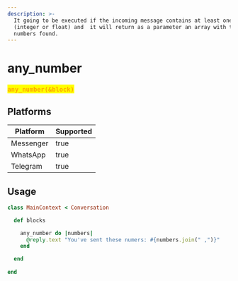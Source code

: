 ```yaml
---
description: >-
  It going to be executed if the incoming message contains at least one number
  (integer or float) and  it will return as a parameter an array with the
  numbers found.
---
```


# any\_number

### <mark style="color:orange;">`any_number(&block)`</mark>

## **Platforms**

<table><thead><tr><th>Platform</th><th data-type="checkbox">Supported</th></tr></thead><tbody><tr><td>Messenger</td><td>true</td></tr><tr><td>WhatsApp</td><td>true</td></tr><tr><td>Telegram</td><td>true</td></tr></tbody></table>

## Usage

```ruby
class MainContext < Conversation

  def blocks

    any_number do |numbers|
      @reply.text "You've sent these numers: #{numbers.join(" ,")}"
    end

  end
  
end
```
